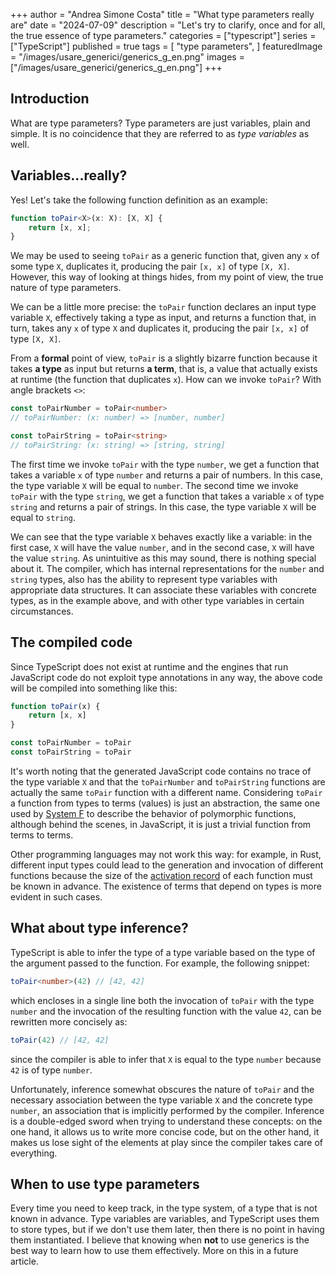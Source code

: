 +++
author = "Andrea Simone Costa"
title = "What type parameters really are"
date = "2024-07-09"
description = "Let's try to clarify, once and for all, the true essence of type parameters."
categories = ["typescript"]
series = ["TypeScript"]
published = true
tags = [
    "type parameters",
]
featuredImage = "/images/usare_generici/generics_g_en.png"
images = ["/images/usare_generici/generics_g_en.png"]
+++

## Introduction

What are type parameters? Type parameters are just variables, plain and simple. It is no coincidence that they are referred to as _type variables_ as well.

## Variables...really?

Yes! Let's take the following function definition as an example:

```ts
function toPair<X>(x: X): [X, X] {
    return [x, x];
}
```

We may be used to seeing `toPair` as a generic function that, given any `x` of some type `X`, duplicates it, producing the pair `[x, x]` of type `[X, X]`. However, this way of looking at things hides, from my point of view, the true nature of type parameters.

We can be a little more precise: the `toPair` function declares an input type variable `X`, effectively taking a type as input, and returns a function that, in turn, takes any `x` of type `X` and duplicates it, producing the pair `[x, x]` of type `[X, X]`.

From a __formal__ point of view, `toPair` is a slightly bizarre function because it takes __a type__ as input but returns __a term__, that is, a value that actually exists at runtime (the function that duplicates `x`). How can we invoke `toPair`? With angle brackets `<>`:

```ts
const toPairNumber = toPair<number>
// toPairNumber: (x: number) => [number, number]

const toPairString = toPair<string>
// toPairString: (x: string) => [string, string]
```

The first time we invoke `toPair` with the type `number`, we get a function that takes a variable `x` of type `number` and returns a pair of numbers. In this case, the type variable `X` will be equal to `number`. The second time we invoke `toPair` with the type `string`, we get a function that takes a variable `x` of type `string` and returns a pair of strings. In this case, the type variable `X` will be equal to `string`.

We can see that the type variable `X` behaves exactly like a variable: in the first case, `X` will have the value `number`, and in the second case, `X` will have the value `string`. As unintuitive as this may sound, there is nothing special about it. The compiler, which has internal representations for the `number` and `string` types, also has the ability to represent type variables with appropriate data structures. It can associate these variables with concrete types, as in the example above, and with other type variables in certain circumstances.

## The compiled code

Since TypeScript does not exist at runtime and the engines that run JavaScript code do not exploit type annotations in any way, the above code will be compiled into something like this:

```js
function toPair(x) {
    return [x, x]
}

const toPairNumber = toPair
const toPairString = toPair
```

It's worth noting that the generated JavaScript code contains no trace of the type variable `X` and that the `toPairNumber` and `toPairString` functions are actually the same `toPair` function with a different name. Considering `toPair` a function from types to terms (values) is just an abstraction, the same one used by [System F](https://en.wikipedia.org/wiki/System_F) to describe the behavior of polymorphic functions, although behind the scenes, in JavaScript, it is just a trivial function from terms to terms.

Other programming languages may not work this way: for example, in Rust, different input types could lead to the generation and invocation of different functions because the size of the [activation record](https://en.wikipedia.org/wiki/Call_stack) of each function must be known in advance. The existence of terms that depend on types is more evident in such cases.

## What about type inference?

TypeScript is able to infer the type of a type variable based on the type of the argument passed to the function. For example, the following snippet:

```ts
toPair<number>(42) // [42, 42]
```

which encloses in a single line both the invocation of `toPair` with the type `number` and the invocation of the resulting function with the value `42`, can be rewritten more concisely as:

```ts
toPair(42) // [42, 42]
```

since the compiler is able to infer that `X` is equal to the type `number` because `42` is of type `number`.

Unfortunately, inference somewhat obscures the nature of `toPair` and the necessary association between the type variable `X` and the concrete type `number`, an association that is implicitly performed by the compiler. Inference is a double-edged sword when trying to understand these concepts: on the one hand, it allows us to write more concise code, but on the other hand, it makes us lose sight of the elements at play since the compiler takes care of everything.

## When to use type parameters

Every time you need to keep track, in the type system, of a type that is not known in advance. Type variables are variables, and TypeScript uses them to store types, but if we don't use them later, then there is no point in having them instantiated. I believe that knowing when __not__ to use generics is the best way to learn how to use them effectively. More on this in a future article.